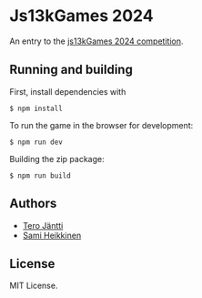 # Js13kGames 2024

An entry to the [js13kGames 2024 competition](https://2024.js13kgames.com/).

## Running and building

First, install dependencies with

    $ npm install

To run the game in the browser for development:

    $ npm run dev

Building the zip package:

    $ npm run build

## Authors

-   [Tero Jäntti](https://github.com/tkjantti)
-   [Sami Heikkinen](https://github.com/sz1521)

## License

MIT License.
